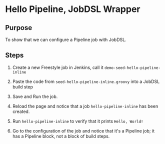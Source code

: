 # Hello Pipeline, JobDSL Wrapper

## Purpose

To show that we can configure a Pipeline job
with JobDSL.

## Steps

1. Create a new Freestyle job in Jenkins,
  call it `demo-seed-hello-pipeline-inline`

1. Paste the code from `seed-hello-pipeline-inline.groovy`
  into a JobDSL build step

1. Save and Run the job.

1. Reload the page and notice that a job
  `hello-pipeline-inline` has been created.

1. Run `hello-pipeline-inline` to verify that
  it prints `Hello, World!`

1. Go to the configuration of the job and
  notice that it's a Pipeline job; it has a Pipeline block,
  not a block of build steps.
